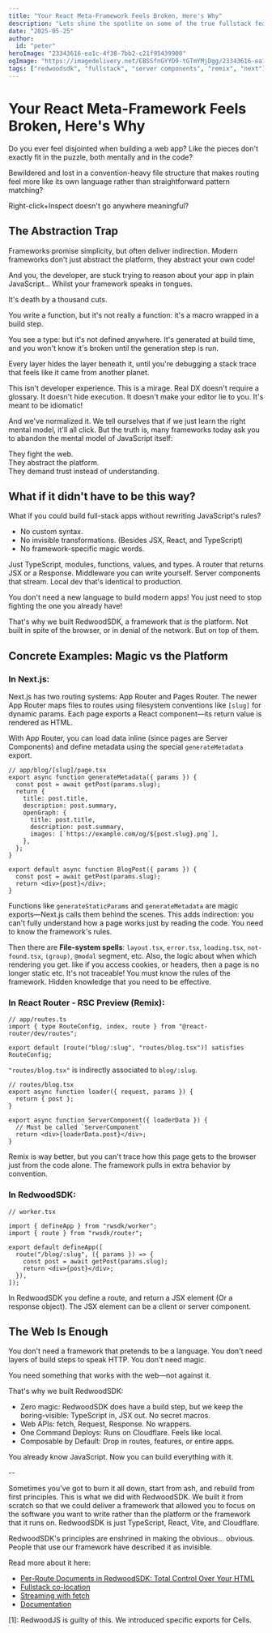 ```yaml
---
title: "Your React Meta-Framework Feels Broken, Here's Why"
description: "Lets shine the spotlite on some of the true fullstack features of RedwoodSDK."
date: "2025-05-25"
author: 
  id: "peter"
heroImage: "23343616-ea1c-4f38-7bb2-c21f95439900"
ogImage: "https://imagedelivery.net/EBSSfnGYYD9-tGTmYMjDgg/23343616-ea1c-4f38-7bb2-c21f95439900/public"
tags: ["redwoodsdk", "fullstack", "server components", "remix", "next"]
---
```


# Your React Meta-Framework Feels Broken, Here's Why

<!-- have you felt this pain?,
the pain is because of X,
it doesn't have to be X, it could be Y,
here's a comparison of X and Y,
Use Y -->

Do you ever feel disjointed when building a web app? Like the pieces don't exactly fit in the puzzle, both mentally and in the code?

Bewildered and lost in a convention-heavy file structure that makes routing feel more like its own language rather than straightforward pattern matching?

Right-click+Inspect doesn't go anywhere meaningful?

## The Abstraction Trap

Frameworks promise simplicity, but often deliver indirection. Modern frameworks don't just abstract the platform, they abstract your own code!

And you, the developer, are stuck trying to reason about your app in plain JavaScript... Whilst your framework speaks in tongues.

It's death by a thousand cuts.

You write a function, but it's not really a function: it's a macro wrapped in a build step.

You see a type: but it's not defined anywhere. It's generated at build time, and you won't know it's broken until the generation step is run.

Every layer hides the layer beneath it, until you're debugging a stack trace that feels like it came from another planet.

This isn't developer experience. This is a mirage. Real DX doesn't require a glossary. It doesn't hide execution. It doesn't make your editor lie to you. It's meant to be idiomatic!

And we've normalized it. We tell ourselves that if we just learn the right mental model, it'll all click. But the truth is, many frameworks today ask you to abandon the mental model of JavaScript itself:

They fight the web.  
They abstract the platform.  
They demand trust instead of understanding.

## What if it didn't have to be this way?

What if you could build full-stack apps without rewriting JavaScript's rules?

- No custom syntax.
- No invisible transformations. (Besides JSX, React, and TypeScript)
- No framework-specific magic words.

Just TypeScript, modules, functions, values, and types.
A router that returns JSX or a Response.
Middleware you can write yourself.
Server components that stream.
Local dev that's identical to production.

You don't need a new language to build modern apps! You just need to stop fighting the one you already have!

That's why we built RedwoodSDK, a framework that _is_ the platform. Not built in spite of the browser, or in denial of the network. But on top of them.

## Concrete Examples: Magic vs the Platform

### In Next.js:

Next.js has two routing systems: App Router and Pages Router. The newer App Router maps files to routes using filesystem conventions like `[slug]` for dynamic params. Each page exports a React component—its return value is rendered as HTML.

With App Router, you can load data inline (since pages are Server Components) and define metadata using the special `generateMetadata` export.

```tsx
// app/blog/[slug]/page.tsx
export async function generateMetadata({ params }) {
  const post = await getPost(params.slug);
  return {
    title: post.title,
    description: post.summary,
    openGraph: {
      title: post.title,
      description: post.summary,
      images: [`https://example.com/og/${post.slug}.png`],
    },
  };
}

export default async function BlogPost({ params }) {
  const post = await getPost(params.slug);
  return <div>{post}</div>;
}
```

Functions like `generateStaticParams` and `generateMetadata` are magic exports—Next.js calls them behind the scenes. This adds indirection: you can't fully understand how a page works just by reading the code. You need to know the framework's rules.

Then there are **File-system spells**: `layout.tsx`, `error.tsx`, `loading.tsx`, `not-found.tsx`, `(group)`, `@modal` segment, etc. Also, the logic about when which rendering you get. like if you access cookies, or headers, then a page is no longer static etc. It's not traceable! You must know the rules of the framework. Hidden knowledge that you need to be effective.

### In React Router - RSC Preview (Remix):

```tsx
// app/routes.ts
import { type RouteConfig, index, route } from "@react-router/dev/routes";

export default [route("blog/:slug", "routes/blog.tsx")] satisfies RouteConfig;
```

`"routes/blog.tsx"` is indirectly associated to `blog/:slug`.

```tsx
// routes/blog.tsx
export async function loader({ request, params }) {
  return { post };
}

export async function ServerComponent({ loaderData }) {
  // Must be called `ServerComponent`
  return <div>{loaderData.post}</div>;
}
```

Remix is way better, but you can't trace how this page gets to the browser just from the code alone. The framework pulls in extra behavior by convention.

### In RedwoodSDK:

```tsx
// worker.tsx

import { defineApp } from "rwsdk/worker";
import { route } from "rwsdk/router";

export default defineApp([
  route("/blog/:slug", ({ params }) => {
    const post = await getPost(params.slug);
    return <div>{post}</div>;
  }),
]);
```

In RedwoodSDK you define a route, and return a JSX element (Or a response object). The JSX element can be a client or server component.

## The Web Is Enough

You don't need a framework that pretends to be a language. You don't need layers of build steps to speak HTTP. You don't need magic.

You need something that works with the web—not against it.

That's why we built RedwoodSDK:

- Zero magic: RedwoodSDK does have a build step, but we keep the boring-visible: TypeScript in, JSX out. No secret macros.
- Web APIs: fetch, Request, Response. No wrappers.
- One Command Deploys: Runs on Cloudflare. Feels like local.
- Composable by Default: Drop in routes, features, or entire apps.

You already know JavaScript. Now you can build everything with it.

--

Sometimes you've got to burn it all down, start from ash, and rebuild from first principles. This is what we did with RedwoodSDK. We built it from scratch so that we could deliver a framework that allowed you to focus on the software you want to write rather than the platform or the framework that it runs on. RedwoodSDK is just TypeScript, React, Vite, and Cloudflare.

RedwoodSDK's principles are enshrined in making the obvious... obvious. People that use our framework have described it as invisible.

Read more about it here:

- [Per-Route Documents in RedwoodSDK: Total Control Over Your HTML](/blog/redwoodsdk-multiple-documents)
- [Fullstack co-location](/blog/full-stack-colocation)
- [Streaming with fetch](/blog/redwoodsdk-streaming-guide)
- [Documentation](https://docs.rwsdk.com/)

[1]: RedwoodJS is guilty of this. We introduced specific exports for Cells.
